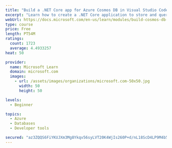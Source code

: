 ```yaml
---
title: "Build a .NET Core app for Azure Cosmos DB in Visual Studio Code"
excerpt: "Learn how to create a .NET Core application to store and query data in Azure Cosmos DB by using Visual Studio Code."
webUrl: https://docs.microsoft.com/en-us/learn/modules/build-cosmos-db-app-with-vscode/
type: course
price: Free
length: PT54M
ratings:
  count: 1723
  average: 4.4933257
heat: 50

provider:
  name: Microsoft Learn
  domain: microsoft.com
  images:
    - url: /assets/images/organizations/microsoft.com-50x50.jpg
      width: 50
      height: 50

levels:
  - Beginner

topics:
  - Azure
  - Databases
  - Developer tools

secured: "az3ZQQS6FiYKUJXm3Mg8Ykqv56syLVT20K4WjIs260P+d/nL18ScD4LP9M4b5yl45lGLszn7d3QrUD4NM2prHVlMVhN/aBLpU3kZsGBOUvOvrf7XidlQWtaywnV/RcLZ5OFeNqbhp4c3T66oORNY0N+ouS6culpMRVFajXFBUDBZ5Rb72nadC2evu5t8YjgWcP9WUh8/p99vwJSdYCxkzeCO8ZpvWGxP3ktwDmHlJieD9a3A71Yp4bzDJzS4h9vzNa3MmAh+cSryiJz8WX7Y9Ts+KybfwUABLBHyqsGG6/XgC5aYa9i2FEhj4G/I9YElk2JeEjtvLkMqrp31zEEX2Y1NVKpRA522FqW5pIyh+MorqTz0tY2yIs0fRaFmSAlfPc+RyrWZ/7VqgJshrssKMCYxHtFR7y6xr+uCRc2Cut0=;7H+YvVTW4p9Pk8HqM9+jBQ=="
---
```


